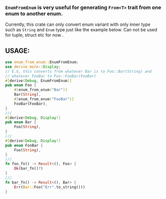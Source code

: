### `EnumFromEnum` is very useful for generating `From<T>` trait from one enum to another enum.

Currently, this crate can only convert enum variant with only inner type such as `String` and `Enum`
type just like the example below. Can not be used for tuple, struct etc for now .

## USAGE:

```rust
use enum_from_enum::EnumFromEnum;
use derive_more::Display;
// E.G, this converts from whatever Bar is to Foo::Bar(String) and
// whatever FooBar to Foo::FooBar(FooBar)
#[derive(Debug, EnumFromEnum)]
pub enum Foo {
    #[enum_from_enum("Bar")]
    Bar(String),
    #[enum_from_enum("FooBar")]
    FooBar(FooBar),
}
///
#[derive(Debug, Display)]
pub enum Bar {
    Foo(String),
}
///
#[derive(Debug, Display)]
pub enum FooBar {
    Foo(String),
}
///
fn foo_fn() -> Result<(), Foo> {
    Ok(bar_fn()?)
}
///
fn bar_fn() -> Result<(), Bar> {
    Err(Bar::Foo("Err".to_string()))
}
```
